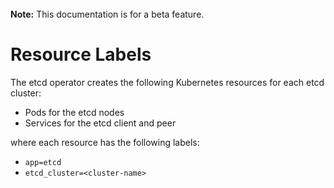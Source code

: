 <br>
<div class=“alert alert-info” role=“alert”>
<i class=“fa fa-exclamation-triangle”></i><b> Note:</b> This documentation is for a beta feature.
</div>

# Resource Labels

The etcd operator creates the following Kubernetes resources for each etcd cluster:
- Pods for the etcd nodes
- Services for the etcd client and peer

where each resource has the following labels:
- `app=etcd`
- `etcd_cluster=<cluster-name>`
